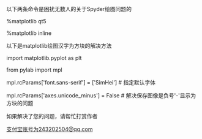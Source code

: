 以下两条命令是困扰无数人的关于Spyder绘图问题的

%matplotlib qt5

%matplotlib inline


以下是matplotlib绘图汉字为方块的解决方法

import matplotlib.pyplot as plt

from pylab import mpl

mpl.rcParams['font.sans-serif'] = ['SimHei'] # 指定默认字体

mpl.rcParams['axes.unicode_minus'] = False # 解决保存图像是负号'-'显示为方块的问题

如果解决了您的问题，请帮忙打赏作者

支付宝账号为243202504@qq.com
